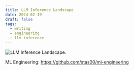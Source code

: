 ```yaml
---
title: LLM Inference Landscape
date: 2024-02-19
draft: false
tags:
  - writing
  - engineering
  - llm-inference
---
```


![LLM Inference Landscape.  ](https://futurelog-1251943639.cos.accelerate.myqcloud.com/img/Enabling%20Cost-Efficient%20LLM%20Serving%20with%20Ray%20Serve%20%20%20%20Take%20notes%2026-45%20screenshot-20231109.png)


ML Engineering: https://github.com/stas00/ml-engineering